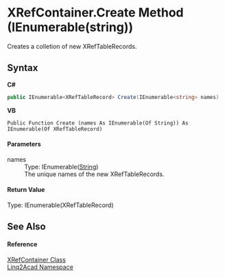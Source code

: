 # XRefContainer.Create Method (IEnumerable(string))
 

Creates a colletion of new XRefTableRecords.

## Syntax

**C#**<br />
``` C#
public IEnumerable<XRefTableRecord> Create(IEnumerable<string> names)
```

**VB**<br />
``` VB
Public Function Create (names As IEnumerable(Of String)) As IEnumerable(Of XRefTableRecord)
```


#### Parameters
<dl><dt>names</dt><dd>Type: IEnumerable(<a href="https://docs.microsoft.com/dotnet/api/system.string" target="_blank" rel="noopener noreferrer">String</a>)<br />The unique names of the new XRefTableRecords.</dd></dl>

#### Return Value
Type: IEnumerable(XRefTableRecord)

## See Also


#### Reference
<a href="T_Linq2Acad_XRefContainer.md">XRefContainer Class</a><br /><a href="N_Linq2Acad.md">Linq2Acad Namespace</a><br />
